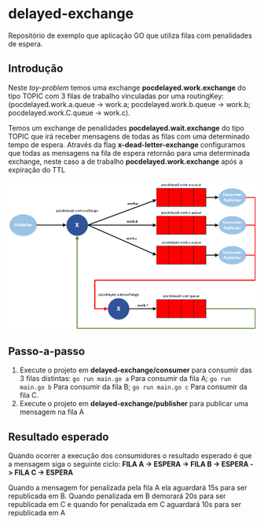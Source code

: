 # delayed-exchange
Repositório de exemplo que aplicação GO que utiliza filas com penalidades de espera.

## Introdução
Neste _toy-problem_ temos uma exchange **pocdelayed.work.exchange** do tipo TOPIC com 3 filas de trabalho vinculadas por uma routingKey:
(pocdelayed.work.a.queue -> work.a; pocdelayed.work.b.queue -> work.b; pocdelayed.work.C.queue -> work.c).

Temos um exchange de penalidades **pocdelayed.wait.exchange** do tipo TOPIC que irá receber mensagens de todas as filas com uma determinado tempo de espera. Através da flag **x-dead-letter-exchange** configuramos que todas as mensagens na fila de espera retornão para uma determinada exchange, neste caso a de trabalho **pocdelayed.work.exchange** após a expiração do TTL

![delayed-exchange-diagram](https://github.com/leojasmim/delayed-exchange/blob/master/rabbitmq-delayed-exchange.png)

## Passo-a-passo
1. Execute o projeto em **delayed-exchange/consumer** para consumir das 3 filas distintas: `go run main.go a` Para consumir da fila A;
`go run main.go b` Para consumir da fila B; `go run main.go c` Para consumir da fila C.
2. Execute o projeto em **delayed-exchange/publisher** para publicar uma mensagem na fila A

## Resultado esperado
Quando ocorrer a execução dos consumidores o resultado esperado é que a mensagem siga o seguinte ciclo: **FILA A -> ESPERA -> FILA B -> ESPERA -> FILA C -> ESPERA**

Quando a mensagem for penalizada pela fila A ela aguardará 15s para ser republicada em B. Quando penalizada em B demorará 20s para ser republicada em C e quando for penalizada em C aguardará 10s para ser republicada em A



